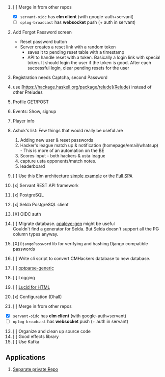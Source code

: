 1. [ ] Merge in from other repos
    - [X] `servant-oidc` has **elm client** (with google-auth+servant)
    - [ ] `oplog-broadcast` has **websocket** push (+ auth in servant)
2. Add Forgot Password screen
   - Reset password button
   - Server creates a reset link with a random token
      + saves it to pending reset table with a timestamp
      + API to handle reset with a token. Basically a login link with special token. It should login the user if the token is good. After each successful login, clear pending resets for the user

3. Registration needs Captcha, second Password
4. use [https://hackage.haskell.org/package/relude](Relude) instead of other Preludes
5. Profile GET/POST
6. Events: Show, signup
7. Player info
8. Ashok's list: Few things that would really be useful are 
   1) Adding new user & reset passwords
   2) Hacker's league match up &  notification (homepage/email/whatsup) - This is more of an automation on the BE
   3) Scores input - both hackers & usta league 
   4) capture usta opponents/match notes.
   5) leaderboard
   
9. [ ] Use this Elm architecture [simple example](https://github.com/halfzebra/elm-examples.git) or the [Full SPA](https://github.com/halfzebra/elm-spa-example)
10. [x] Servant REST API framework
11. [x] PostgreSQL
12. [x] Selda PostgreSQL client
13. [X] OIDC auth
14. [ ] MIgrate database. [opaleye-gen](https://github.com/folsen/opaleye-gen) might be useful\
   Couldn't find a generator for Selda. But Selda doesn't support all the PG column types anyway.
     
11. [X] `DjangoPassword` lib for verifying and hashing Django compatible passwords
12. [ ] Write cli script to convert CMHackers database to new database. 
13. [ ] [optparse-generic](https://hackage.haskell.org/package/optparse-generic-1.4.4/docs/Options-Generic.html)
14. [ ] Logging
15. [ ] [Lucid for HTML](https://hackage.haskell.org/package/lucid)
16. [x] Configuration (Dhall)
17. [ ] Merge in from other repos
   - [X] `servant-oidc` has **elm client** (with google-auth+servant)
   - [ ] `oplog-broadcast` has **websocket** push (+ auth in servant)
13. [ ] Organize and clean up source code
14. [ ] Good effects library
15. [ ] Use Kafka
## Applications
1. [Separate private Repo](https://github.com/mudont/project_ideas.git)